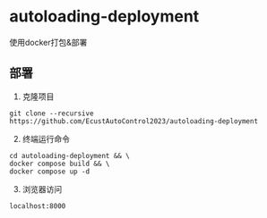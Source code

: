 # autoloading-deployment
使用docker打包&amp;部署

## 部署

1. 克隆项目
```shell
git clone --recursive https://github.com/EcustAutoControl2023/autoloading-deployment
```

2. 终端运行命令
```shell
cd autoloading-deployment && \
docker compose build && \
docker compose up -d
```

3. 浏览器访问
```
localhost:8000
```
